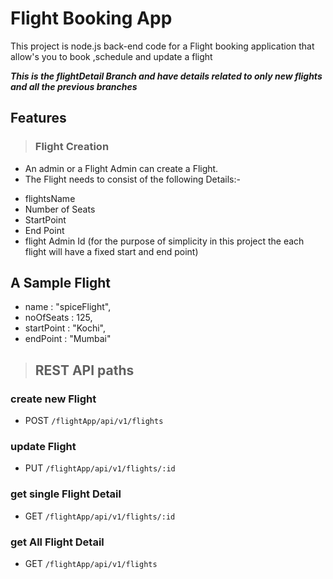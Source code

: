 # Flight Booking App
This project is node.js back-end code for a Flight booking application that allow's you to book ,schedule and update a flight

***This is the flightDetail Branch and have details related to only new flights and all the previous branches***

## Features
> ### Flight Creation
 * An admin or a Flight Admin can create a Flight.
 * The Flight needs to consist of the following Details:-
  - flightsName
  - Number of Seats
  - StartPoint
  - End Point
  - flight Admin Id
(for the purpose of simplicity in this project the each flight will have a fixed start and end point)


## A Sample Flight 
  - name : "spiceFlight",
  - noOfSeats : 125,
  - startPoint : "Kochi",
  - endPoint : "Mumbai"


> ## REST API paths
### create new Flight 
* POST `/flightApp/api/v1/flights`

### update Flight
*  PUT `/flightApp/api/v1/flights/:id`
  
### get single Flight Detail
*  GET `/flightApp/api/v1/flights/:id`

### get All Flight Detail
*  GET `/flightApp/api/v1/flights`
